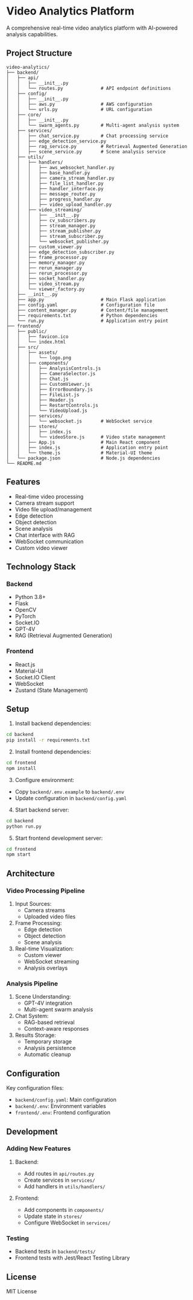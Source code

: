# Video Analytics Platform

A comprehensive real-time video analytics platform with AI-powered analysis capabilities.

## Project Structure

```
video-analytics/
├── backend/
│   ├── api/
│   │   ├── __init__.py
│   │   └── routes.py              # API endpoint definitions
│   ├── config/
│   │   ├── __init__.py
│   │   ├── aws.py                 # AWS configuration
│   │   └── urls.py                # URL configuration
│   ├── core/
│   │   ├── __init__.py
│   │   └── swarm_agents.py        # Multi-agent analysis system
│   ├── services/
│   │   ├── chat_service.py        # Chat processing service
│   │   ├── edge_detection_service.py
│   │   ├── rag_service.py         # Retrieval Augmented Generation
│   │   ├── scene_service.py       # Scene analysis service
│   ├── utils/
│   │   ├── handlers/
│   │   │   ├── aws_websocket_handler.py
│   │   │   ├── base_handler.py
│   │   │   ├── camera_stream_handler.py
│   │   │   ├── file_list_handler.py
│   │   │   ├── handler_interface.py
│   │   │   ├── message_router.py
│   │   │   ├── progress_handler.py
│   │   │   ├── video_upload_handler.py
│   │   ├── video_streaming/
│   │   │   ├── __init__.py
│   │   │   ├── cv_subscribers.py
│   │   │   ├── stream_manager.py
│   │   │   ├── stream_publisher.py
│   │   │   ├── stream_subscriber.py
│   │   │   └── websocket_publisher.py
│   │   ├── custom_viewer.py
│   │   ├── edge_detection_subscriber.py
│   │   ├── frame_processor.py
│   │   ├── memory_manager.py
│   │   ├── rerun_manager.py
│   │   ├── rerun_processor.py
│   │   ├── socket_handler.py
│   │   ├── video_stream.py
│   │   └── viewer_factory.py
│   ├── __init__.py
│   ├── app.py                     # Main Flask application
│   ├── config.yaml                # Configuration file
│   ├── content_manager.py         # Content/file management
│   ├── requirements.txt           # Python dependencies
│   └── run.py                     # Application entry point
├── frontend/
│   ├── public/
│   │   ├── favicon.ico
│   │   └── index.html
│   ├── src/
│   │   ├── assets/
│   │   │   └── logo.png
│   │   ├── components/
│   │   │   ├── AnalysisControls.js
│   │   │   ├── CameraSelector.js
│   │   │   ├── Chat.js
│   │   │   ├── CustomViewer.js
│   │   │   ├── ErrorBoundary.js
│   │   │   ├── FileList.js
│   │   │   ├── Header.js
│   │   │   ├── RestartControls.js
│   │   │   └── VideoUpload.js
│   │   ├── services/
│   │   │   └── websocket.js       # WebSocket service
│   │   ├── stores/
│   │   │   ├── index.js
│   │   │   └── videoStore.js      # Video state management
│   │   ├── App.js                 # Main React component
│   │   ├── index.js               # Application entry point
│   │   └── theme.js               # Material-UI theme
│   └── package.json               # Node.js dependencies
└── README.md
```

## Features

- Real-time video processing
- Camera stream support
- Video file upload/management
- Edge detection
- Object detection
- Scene analysis
- Chat interface with RAG
- WebSocket communication
- Custom video viewer

## Technology Stack

### Backend
- Python 3.8+
- Flask
- OpenCV
- PyTorch
- Socket.IO
- GPT-4V
- RAG (Retrieval Augmented Generation)

### Frontend
- React.js
- Material-UI
- Socket.IO Client
- WebSocket
- Zustand (State Management)

## Setup

1. Install backend dependencies:
```bash
cd backend
pip install -r requirements.txt
```

2. Install frontend dependencies:
```bash
cd frontend
npm install
```

3. Configure environment:
- Copy `backend/.env.example` to `backend/.env`
- Update configuration in `backend/config.yaml`

4. Start backend server:
```bash
cd backend
python run.py
```

5. Start frontend development server:
```bash
cd frontend
npm start
```

## Architecture

### Video Processing Pipeline
1. Input Sources:
   - Camera streams
   - Uploaded video files
2. Frame Processing:
   - Edge detection
   - Object detection
   - Scene analysis
3. Real-time Visualization:
   - Custom viewer
   - WebSocket streaming
   - Analysis overlays

### Analysis Pipeline
1. Scene Understanding:
   - GPT-4V integration
   - Multi-agent swarm analysis
2. Chat System:
   - RAG-based retrieval
   - Context-aware responses
3. Results Storage:
   - Temporary storage
   - Analysis persistence
   - Automatic cleanup

## Configuration

Key configuration files:
- `backend/config.yaml`: Main configuration
- `backend/.env`: Environment variables
- `frontend/.env`: Frontend configuration

## Development

### Adding New Features
1. Backend:
   - Add routes in `api/routes.py`
   - Create services in `services/`
   - Add handlers in `utils/handlers/`

2. Frontend:
   - Add components in `components/`
   - Update state in `stores/`
   - Configure WebSocket in `services/`

### Testing
- Backend tests in `backend/tests/`
- Frontend tests with Jest/React Testing Library

## License

MIT License
